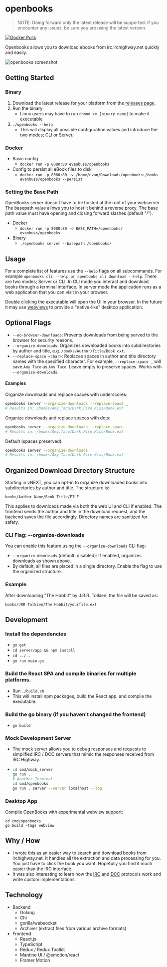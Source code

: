 # openbooks

> NOTE: Going forward only the latest release will be supported. If you encounter any issues, be sure you are using the latest version.

[![Docker Pulls](https://img.shields.io/docker/pulls/evanbuss/openbooks.svg)](https://hub.docker.com/r/evanbuss/openbooks/)

Openbooks allows you to download ebooks from irc.irchighway.net quickly and easily.

<picture>
  <source media="(prefers-color-scheme: dark)" srcset="./.github/home_v3_dark.png">
  <img alt="openbooks screenshot" src="./.github/home_v3.png">
</picture>


## Getting Started

### Binary

1. Download the latest release for your platform from the [releases page](https://github.com/evan-buss/openbooks/releases).
2. Run the binary
   - Linux users may have to run `chmod +x [binary name]` to make it executable
3. `./openbooks --help`
   - This will display all possible configuration values and introduce the two modes; CLI or Server.

### Docker

- Basic config
  - `docker run -p 8080:80 evanbuss/openbooks`
- Config to persist all eBook files to disk
  - `docker run -p 8080:80 -v /home/evan/Downloads/openbooks:/books evanbuss/openbooks --persist`

### Setting the Base Path

OpenBooks server doesn't have to be hosted at the root of your webserver. The basepath value allows you to host it behind a reverse proxy. The base path value must have opening and closing forward slashes (default "/").

- Docker
  - `docker run -p 8080:80 -e BASE_PATH=/openbooks/ evanbuss/openbooks`
- Binary
  - `./openbooks server --basepath /openbooks/`

## Usage

For a complete list of features use the `--help` flags on all subcommands.
For example `openbooks cli --help or openbooks cli download --help`. There are
two modes; Server or CLI. In CLI mode you interact and download books through
a terminal interface. In server mode the application runs as a web application
that you can visit in your browser.

Double clicking the executable will open the UI in your browser. In the future it may use [webviews](https://developer.microsoft.com/en-us/microsoft-edge/webview2/) to provide a "native-like" desktop application. 

## Optional Flags

- `--no-browser-downloads`: Prevents downloads from being served to the browser for security reasons.
- `--organize-downloads`: Organizes downloaded books into subdirectories by author and title, e.g. `/books/Author/Title/Book.ext`.
- `--replace-space <char>`: Replaces spaces in author and title directory names with the specified character. For example, `--replace-space _` will save `Amy Taco` as `Amy_Taco`. Leave empty to preserve spaces. Works with `--organize-downloads`.

#### Examples

Organize downloads and replace spaces with underscores:

```sh
openbooks server --organize-downloads --replace-space _
# Results in: /books/Amy_Taco/Dark_Fire_Kiss/Book.ext
```

Organize downloads and replace spaces with dots:

```sh
openbooks server --organize-downloads --replace-space .
# Results in: /books/Amy.Taco/Dark.Fire.Kiss/Book.ext
```

Default (spaces preserved):

```sh
openbooks server --organize-downloads
# Results in: /books/Amy Taco/Dark Fire Kiss/Book.ext
```

## Organized Download Directory Structure

Starting in vNEXT, you can opt-in to organize downloaded books into subdirectories by author and title. The structure is:

```
books/Author Name/Book Title/FILE
```

This applies to downloads made via both the web UI and CLI if enabled. The frontend sends the author and title in the download request, and the backend saves the file accordingly. Directory names are sanitized for safety.

### CLI Flag: --organize-downloads

You can enable this feature using the `--organize-downloads` CLI flag:

- `--organize-downloads` (default: disabled): If enabled, organizes downloads as shown above.
- By default, all files are placed in a single directory. Enable the flag to use the organized structure.

### Example

After downloading "The Hobbit" by J.R.R. Tolkien, the file will be saved as:

```
books/JRR Tolkien/The Hobbit/yourfile.ext
```

## Development

### Install the dependencies

- `go get`
- `cd server/app && npm install`
- `cd ../..`
- `go run main.go`

### Build the React SPA and compile binaries for multiple platforms.

- Run `./build.sh`
- This will install npm packages, build the React app, and compile the executable.

### Build the go binary (if you haven't changed the frontend)

- `go build`

### Mock Development Server

- The mock server allows you to debug responses and requests to simplified IRC / DCC
  servers that mimic the responses received from IRC Highway.
- ```bash
  cd cmd/mock_server
  go run .
  # Another Terminal
  cd cmd/openbooks
  go run . server --server localhost --log
  ```

### Desktop App
Compile OpenBooks with experimental webview support:

``` shell
cd cmd/openbooks
go build -tags webview
```


## Why / How

- I wrote this as an easier way to search and download books from irchighway.net. It handles all the extraction and data processing for you. You just have to click the book you want. Hopefully you find it much easier than the IRC interface.
- It was also interesting to learn how the [IRC](https://en.wikipedia.org/wiki/Internet_Relay_Chat) and [DCC](https://en.wikipedia.org/wiki/Direct_Client-to-Client) protocols work and write custom implementations.

## Technology

- Backend
  - Golang
  - Chi
  - gorilla/websocket
  - Archiver (extract files from various archive formats)
- Frontend
  - React.js
  - TypeScript
  - Redux / Redux Toolkit
  - Mantine UI / @emotion/react
  - Framer Motion
